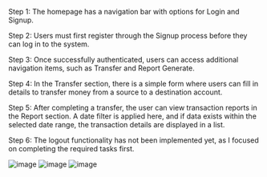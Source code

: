 Step 1: The homepage has a navigation bar with options for Login and Signup.

Step 2: Users must first register through the Signup process before they can log in to the system.

Step 3: Once successfully authenticated, users can access additional navigation items, such as Transfer and Report Generate.

Step 4: In the Transfer section, there is a simple form where users can fill in details to transfer money from a source to a destination account.

Step 5: After completing a transfer, the user can view transaction reports in the Report section. A date filter is applied here, and if data exists within the selected date range, the transaction details are displayed in a list.

Step 6: The logout functionality has not been implemented yet, as I focused on completing the required tasks first.

![image](https://github.com/user-attachments/assets/eb54b14c-6284-443c-909c-47f881f654f7)
![image](https://github.com/user-attachments/assets/b5bc0234-befe-49cf-bf36-c37c6b76732b)
![image](https://github.com/user-attachments/assets/64f258f4-93c1-4752-9935-a6fcea0340c7)

